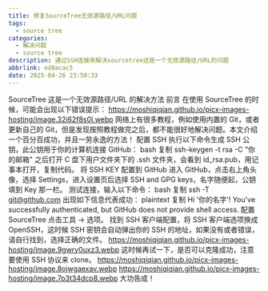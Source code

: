 ```yaml
---
title: 修复SourceTree无效源路径/URL问题
tags:
  - source tree
categories:
  - 解决问题
  - source tree
description: 通过SSH连接来解决sourcetree这是一个无效源路径/URL的问题
abbrlink: ed8acac5
date: 2025-04-26 23:50:33
---
```

SourceTree 这是一个无效源路径/URL 的解决方法
前言
在使用 SourceTree 的时候，可能会出现以下错误提示：
https://moshiqiqian.github.io/picx-images-hosting/image.32i62f8s0l.webp
网络上有很多教程，例如使用内置的 Git，或者更新自己的 Git，但是发现按照教程做完之后，都不能很好地解决问题。本文介绍一个百分百成功，并且一劳永逸的方法！
配置 SSH
执行以下命令生成 SSH 公钥，此公钥用于你的计算机连接 GitHub：
bash
复制
ssh-keygen -t rsa -C "你的邮箱"
之后打开 C 盘下用户文件夹下的 .ssh 文件夹，会看到 id_rsa.pub，用记事本打开，复制代码。
将 SSH KEY 配置到 GitHub
进入 GitHub，点击右上角头像，选择 Settings，进入设置页后选择 SSH and GPG keys，名字随便起，公钥填到 Key 那一栏。
测试连接，输入以下命令：
bash
复制
ssh -T git@github.com
出现如下信息代表成功：
plaintext
复制
Hi '你的名字'! You've successfully authenticated, but GitHub does not provide shell access.
配置 SourceTree
点击工具 -> 选项。
找到 SSH 客户端配置，将 SSH 客户端选项换成 OpenSSH，这时候 SSH 密钥会自动弹出你的 SSH 的地址，如果没有或者错误，请自行找到，选择正确的文件。
https://moshiqiqian.github.io/picx-images-hosting/image.9gwry0uxz3.webp
这时候再试一下，是否可以克隆成功，注意要使用 SSH 协议来 clone。
https://moshiqiqian.github.io/picx-images-hosting/image.8ojwgaexav.webp
https://moshiqiqian.github.io/picx-images-hosting/image.7p3t34dcp8.webp
大功告成！